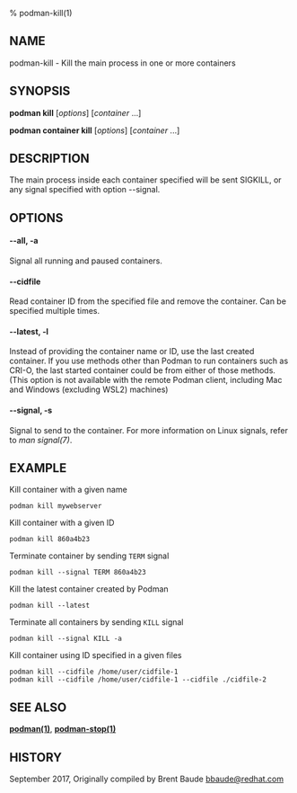 % podman-kill(1)

## NAME
podman\-kill - Kill the main process in one or more containers

## SYNOPSIS
**podman kill** [*options*] [*container* ...]

**podman container kill** [*options*] [*container* ...]

## DESCRIPTION
The main process inside each container specified will be sent SIGKILL, or any signal specified with option --signal.

## OPTIONS
#### **--all**, **-a**

Signal all running and paused containers.

#### **--cidfile**

Read container ID from the specified file and remove the container.  Can be specified multiple times.

#### **--latest**, **-l**

Instead of providing the container name or ID, use the last created container. If you use methods other than Podman
to run containers such as CRI-O, the last started container could be from either of those methods. (This option is not available with the remote Podman client, including Mac and Windows (excluding WSL2) machines)

#### **--signal**, **-s**

Signal to send to the container. For more information on Linux signals, refer to *man signal(7)*.


## EXAMPLE

Kill container with a given name
```
podman kill mywebserver
```

Kill container with a given ID
```
podman kill 860a4b23
```

Terminate container by sending `TERM` signal
```
podman kill --signal TERM 860a4b23
```

Kill the latest container created by Podman
```
podman kill --latest
```

Terminate all containers by sending `KILL` signal
```
podman kill --signal KILL -a
```

Kill container using ID specified in a given files
```
podman kill --cidfile /home/user/cidfile-1
podman kill --cidfile /home/user/cidfile-1 --cidfile ./cidfile-2
```

## SEE ALSO
**[podman(1)](podman.1.md)**, **[podman-stop(1)](podman-stop.1.md)**

## HISTORY
September 2017, Originally compiled by Brent Baude <bbaude@redhat.com>
